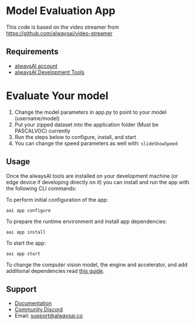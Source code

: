 # Model Evaluation App
This code is based on the video streamer from https://github.com/alwaysai/video-streamer

## Requirements
* [alwaysAI account](https://alwaysai.co/auth?register=true)
* [alwaysAI Development Tools](https://alwaysai.co/docs/get_started/development_computer_setup.html)

# Evaluate Your model
1. Change the model parameters in app.py to point to your model (username/model)
2. Put your zipped dataset into the application folder (Must be PASCALVOC) currently
3. Run the steps below to configure, install, and start
4. You can change the speed parameters as well with: ```slideShowSpeed```

## Usage
Once the alwaysAI tools are installed on your development machine (or edge device if developing directly on it) you can install and run the app with the following CLI commands:

To perform initial configuration of the app:
```
aai app configure
```

To prepare the runtime environment and install app dependencies:
```
aai app install
```

To start the app:
```
aai app start
```

To change the computer vision model, the engine and accelerator, and add additional dependencies read [this guide](https://alwaysai.co/docs/application_development/configuration_and_packaging.html).


## Support
* [Documentation](https://alwaysai.co/docs/)
* [Community Discord](https://discord.gg/z3t9pea)
* Email: support@alwaysai.co
